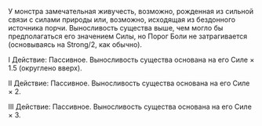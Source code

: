 У монстра замечательная живучесть, возможно, рожденная из сильной связи с силами природы или, возможно, исходящая из бездонного источника порчи. Выносливость существа выше, чем могло бы предполагаться его значением Силы, но Порог Боли не затрагивается (основываясь на Strong/2, как обычно).

I Действие: Пассивное. Выносливость существа основана на его Силе × 1.5 (округлено вверх).

II Действие: Пассивное. Выносливость существа основана на его Силе × 2.

III Действие: Пассивное. Выносливость существа основана на его Силе × 3.